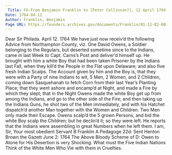 ```yaml
---
 Title: FO-From Benjamin Franklin to [Peter Collinson?], 12 April 1764
Date: 1764-04-12
Author: Franklin, Benjamin
Page URL: https://founders.archives.gov/documents/Franklin/01-11-02-0039
---
```


Dear Sir
Philada. April 12. 1764
We have just now receiv’d the following Advice from Northampton County, viz.
One David Owens, a Soldier belonging to the Regulars, but deserted sometime since to the Indians, came in last Week to Capt. Carns’s Post and deliver’d himself up. He brought with him a white Boy that had been taken Prisoner by the Indians last Fall, when they kill’d the People in the Flat upon Delaware; and also five fresh Indian Scalps. The Account given by him and the Boy is, that they were with a Party of nine Indians to wit, 5 Men, 2 Women, and 2 Children, coming down Sasquehanah to fetch Corn from their last Year’s Planting Place; that they went ashore and encamp’d at Night, and made a Fire by which they slept; that in the Night Owens made the white Boy get up from among the Indians, and go to the other side of the Fire; and then taking up the Indians Guns, he shot two of the Men immediately, and with his Hatchet dispatch’d another Man together with the Women and Children. Two Men only made their Escape. Owens scalp’d the 5 grown Persons, and bid the white Boy scalp the Children; but he declin’d it; so they were left. He reports that the Indians were assembling in great Numbers when he left them. I am, Sir, Your most obedient Servant
B Franklin
A Pedagoge
22d: Sent Henton Brown the Gazett June 2: 1764
The Above Bloody Scheme of D: Owen to Atone for His Desertion is very Shocking. What must the Five Indian Nations Think of the White Men Who Vie with them in Cruelties.

